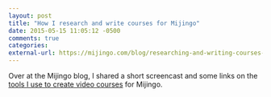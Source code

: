 ```yaml
---
layout: post
title: "How I research and write courses for Mijingo"
date: 2015-05-15 11:05:12 -0500
comments: true
categories: 
external-url: https://mijingo.com/blog/researching-and-writing-courses-for-mijingo
---
```


Over at the Mijingo blog, I shared a short screencast and some links on the [tools I use to create video courses](https://mijingo.com/blog/researching-and-writing-courses-for-mijingo) for Mijingo.